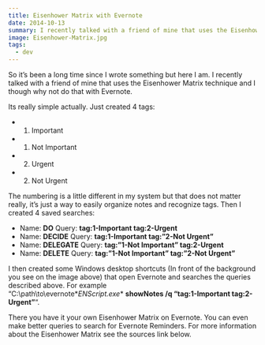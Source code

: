 ```yaml
---
title: Eisenhower Matrix with Evernote
date: 2014-10-13
summary: I recently talked with a friend of mine that uses the Eisenhower Matrix technique and I though why not do that with Evernote.
image: Eisenhower-Matrix.jpg
tags:
  - dev
---
```

So it’s been a long time since I wrote something but here I am. I recently talked with a friend of mine that uses the Eisenhower Matrix technique and I though why not do that with Evernote.

  
Its really simple actually. Just created 4 tags:

- 1. Important
- 1. Not Important
- 2. Urgent
- 2. Not Urgent

The numbering is a little different in my system but that does not matter really, it’s just a way to easily organize notes and recognize tags. Then I created 4 saved searches:

- Name: **DO** Query: **tag:1-Important tag:2-Urgent**
- Name: **DECIDE** Query: **tag:1-Important tag:”2-Not Urgent”**
- Name: **DELEGATE** Query: **tag:”1-Not Important” tag:2-Urgent**
- Name: **DELETE** Query: **tag:”1-Not Important” tag:”2-Not Urgent”**

I then created some Windows desktop shortcuts (In front of the background you see on the image above) that open Evernote and searches the queries described above. For example “C:\path\to\evernote\**ENScript.exe** **showNotes /q “tag:1-Important tag:2-Urgent”**“.

There you have it your own Eisenhower Matrix on Evernote. You can even make better queries to search for Evernote Reminders. For more information about the Eisenhower Matrix see the sources link below.